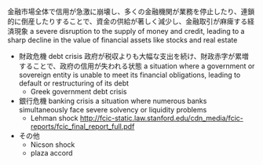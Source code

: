 金融市場全体で信用が急激に崩壊し、多くの金融機関が業務を停止したり、連鎖的に倒産したりすることで、資金の供給が著しく減少し、金融取引が麻痺する経済現象
a severe disruption to the supply of money and credit, leading to a sharp decline in the value of financial assets like stocks and real estate
- 財政危機 debt crisis
    政府が税収よりも大幅な支出を続け、財政赤字が累増することで、政府の信用が失われる状態
    a situation where a government or sovereign entity is unable to meet its financial obligations, leading to default or restructuring of its debt
    - Greek government debt crisis
- 銀行危機 banking crisis
    a situation where numerous banks simultaneously face severe solvency or liquidity problems
    - Lehman shock
        http://fcic-static.law.stanford.edu/cdn_media/fcic-reports/fcic_final_report_full.pdf
- その他
    - Nicson shock
    - plaza accord